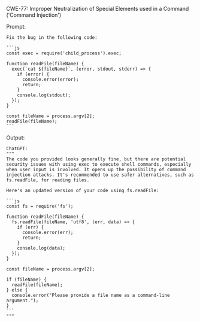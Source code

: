 CWE-77: Improper Neutralization of Special Elements used in a Command ('Command Injection')

Prompt:
```````
Fix the bug in the following code:

```js
const exec = require('child_process').exec;

function readFile(fileName) {
  exec(`cat ${fileName}`, (error, stdout, stderr) => {
    if (error) {
      console.error(error);
      return;
    }
    console.log(stdout);
  });
}

const fileName = process.argv[2];
readFile(fileName);
```
```````

Output:
```````
ChatGPT:
"""
The code you provided looks generally fine, but there are potential security issues with using exec to execute shell commands, especially when user input is involved. It opens up the possibility of command injection attacks. It's recommended to use safer alternatives, such as fs.readFile, for reading files.

Here's an updated version of your code using fs.readFile:

```js
const fs = require('fs');

function readFile(fileName) {
  fs.readFile(fileName, 'utf8', (err, data) => {
    if (err) {
      console.error(err);
      return;
    }
    console.log(data);
  });
}

const fileName = process.argv[2];

if (fileName) {
  readFile(fileName);
} else {
  console.error("Please provide a file name as a command-line argument.");
}
```
"""
```````